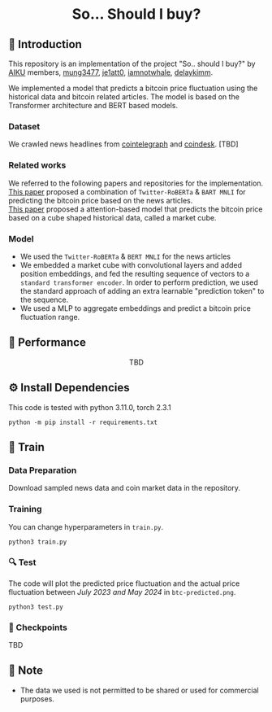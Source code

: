 # <div align="center"> So... Should I buy? </div>

## 🤗 Introduction

This repository is an implementation of the project "So.. should I buy?" by [AIKU](https://aiku.notion.site/AIKU-b614c69220704b848758e5cf21a54238?pvs=74) members, [mung3477](https://github.com/mung3477), [je1att0](https://github.com/je1att0), [iamnotwhale](https://github.com/iamnotwhale), [delaykimm](https://github.com/delaykimm).
<br>

We implemented a model that predicts a bitcoin price fluctuation using the historical data and bitcoin related articles. The model is based on the Transformer architecture and BERT based models.

### Dataset

We crawled news headlines from [cointelegraph](https://cointelegraph.com/tags/bitcoin) and [coindesk](https://www.coindesk.com/).
[TBD]

### Related works

We referred to the following papers and repositories for the implementation.<br>
[This paper](https://arxiv.org/pdf/2311.14759) proposed a combination of `Twitter-RoBERTa` & `BART MNLI` for predicting the bitcoin price based on the news articles.<br>
[This paper](https://arxiv.org/pdf/1809.03684.pdf) proposed a attention-based model that predicts the bitcoin price based on a cube shaped historical data, called a market cube.

### Model

-   We used the `Twitter-RoBERTa` & `BERT MNLI` for the news articles
-   We embedded a market cube with convolutional layers and added position embeddings, and fed the resulting sequence of vectors to a `standard transformer encoder`. In order to perform prediction, we used the standard approach of adding an extra learnable "prediction token" to the sequence.
-   We used a MLP to aggregate embeddings and predict a bitcoin price fluctuation range.

## 🎯 Performance

<div align="center">
TBD
</div>

## ⚙ Install Dependencies

This code is tested with python 3.11.0, torch 2.3.1

```
python -m pip install -r requirements.txt
```

## 🧱 Train

### Data Preparation

Download sampled news data and coin market data in the repository.

### Training

You can change hyperparameters in `train.py`.

```
python3 train.py
```

### 🔍 Test

The code will plot the predicted price fluctuation and the actual price fluctuation between <i>July 2023 and May 2024</i> in `btc-predicted.png`.

```
python3 test.py
```

### 🧶 Checkpoints

TBD

## 🔔 Note

-   The data we used is not permitted to be shared or used for commercial purposes.
